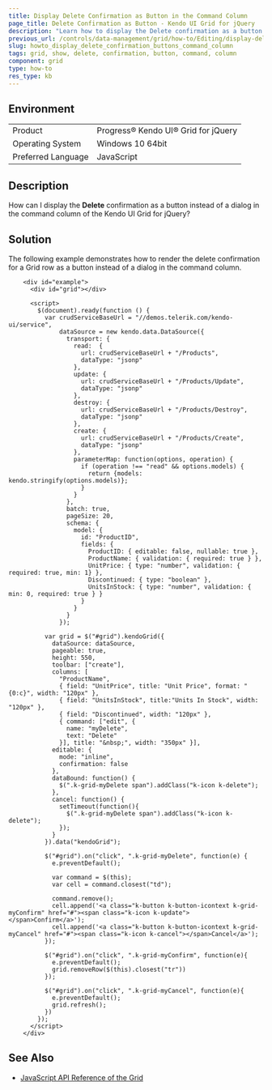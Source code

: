 ```yaml
---
title: Display Delete Confirmation as Button in the Command Column
page_title: Delete Confirmation as Button - Kendo UI Grid for jQuery
description: "Learn how to display the Delete confirmation as a button instead of a dialog in the command column of the Kendo UI Grid for jQuery."
previous_url: /controls/data-management/grid/how-to/Editing/display-delete-confirmation-buttons-command-column
slug: howto_display_delete_confirmation_buttons_command_column
tags: grid, show, delete, confirmation, button, command, column
component: grid
type: how-to
res_type: kb
---
```


## Environment

<table>
 <tr>
  <td>Product</td>
  <td>Progress® Kendo UI® Grid for jQuery</td>
 </tr>
 <tr>
  <td>Operating System</td>
  <td>Windows 10 64bit</td>
 </tr>
 <tr>
  <td>Preferred Language</td>
  <td>JavaScript</td>
 </tr>
</table>

## Description

How can I display the **Delete** confirmation as a button instead of a dialog in the command column of the Kendo UI Grid for jQuery?

## Solution

The following example demonstrates how to render the delete confirmation for a Grid row as a button instead of a dialog in the command column.

```dojo
    <div id="example">
      <div id="grid"></div>

      <script>
        $(document).ready(function () {
          var crudServiceBaseUrl = "//demos.telerik.com/kendo-ui/service",
              dataSource = new kendo.data.DataSource({
                transport: {
                  read:  {
                    url: crudServiceBaseUrl + "/Products",
                    dataType: "jsonp"
                  },
                  update: {
                    url: crudServiceBaseUrl + "/Products/Update",
                    dataType: "jsonp"
                  },
                  destroy: {
                    url: crudServiceBaseUrl + "/Products/Destroy",
                    dataType: "jsonp"
                  },
                  create: {
                    url: crudServiceBaseUrl + "/Products/Create",
                    dataType: "jsonp"
                  },
                  parameterMap: function(options, operation) {
                    if (operation !== "read" && options.models) {
                      return {models: kendo.stringify(options.models)};
                    }
                  }
                },
                batch: true,
                pageSize: 20,
                schema: {
                  model: {
                    id: "ProductID",
                    fields: {
                      ProductID: { editable: false, nullable: true },
                      ProductName: { validation: { required: true } },
                      UnitPrice: { type: "number", validation: { required: true, min: 1} },
                      Discontinued: { type: "boolean" },
                      UnitsInStock: { type: "number", validation: { min: 0, required: true } }
                    }
                  }
                }
              });

          var grid = $("#grid").kendoGrid({
            dataSource: dataSource,
            pageable: true,
            height: 550,
            toolbar: ["create"],
            columns: [
              "ProductName",
              { field: "UnitPrice", title: "Unit Price", format: "{0:c}", width: "120px" },
              { field: "UnitsInStock", title:"Units In Stock", width: "120px" },
              { field: "Discontinued", width: "120px" },
              { command: ["edit", {
                name: "myDelete",
                text: "Delete"
              }], title: "&nbsp;", width: "350px" }],
            editable: {
              mode: "inline",
              confirmation: false
            },
            dataBound: function() {
              $(".k-grid-myDelete span").addClass("k-icon k-delete");
            },
            cancel: function() {
              setTimeout(function(){
                $(".k-grid-myDelete span").addClass("k-icon k-delete");
              });
            }
          }).data("kendoGrid");

          $("#grid").on("click", ".k-grid-myDelete", function(e) {
            e.preventDefault();

            var command = $(this);
            var cell = command.closest("td");

            command.remove();
            cell.append('<a class="k-button k-button-icontext k-grid-myConfirm" href="#"><span class="k-icon k-update"></span>Confirm</a>');
            cell.append('<a class="k-button k-button-icontext k-grid-myCancel" href="#"><span class="k-icon k-cancel"></span>Cancel</a>');
          });

          $("#grid").on("click", ".k-grid-myConfirm", function(e){
            e.preventDefault();
            grid.removeRow($(this).closest("tr"))
          });

          $("#grid").on("click", ".k-grid-myCancel", function(e){
            e.preventDefault();
            grid.refresh();
          })
        });
      </script>
    </div>
```

## See Also

* [JavaScript API Reference of the Grid](/api/javascript/ui/grid)
